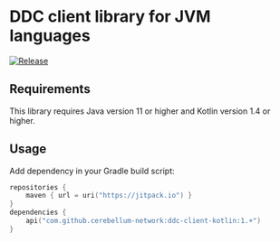 # DDC client library for JVM languages

[![Release](https://jitpack.io/v/cerebellum-network/ddc-client-kotlin.svg)](https://jitpack.io/#cerebellum-network/ddc-client-kotlin)

## Requirements

This library requires Java version 11 or higher and Kotlin version 1.4 or higher.

## Usage

Add dependency in your Gradle build script:

```kotlin
repositories {
    maven { url = uri("https://jitpack.io") }
}
dependencies {
    api("com.github.cerebellum-network:ddc-client-kotlin:1.+")
}
```